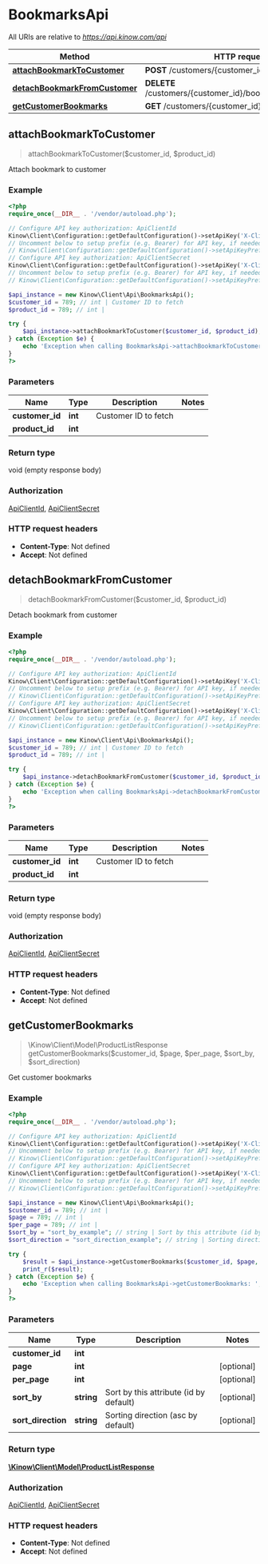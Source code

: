 # BookmarksApi

All URIs are relative to *https://api.kinow.com/api*

Method | HTTP request | Description
------------- | ------------- | -------------
[**attachBookmarkToCustomer**](#attachBookmarkToCustomer) | **POST** /customers/{customer_id}/bookmarks | 
[**detachBookmarkFromCustomer**](#detachBookmarkFromCustomer) | **DELETE** /customers/{customer_id}/bookmarks/{product_id} | 
[**getCustomerBookmarks**](#getCustomerBookmarks) | **GET** /customers/{customer_id}/bookmarks | 


## **attachBookmarkToCustomer**
> attachBookmarkToCustomer($customer_id, $product_id)



Attach bookmark to customer

### Example
```php
<?php
require_once(__DIR__ . '/vendor/autoload.php');

// Configure API key authorization: ApiClientId
Kinow\Client\Configuration::getDefaultConfiguration()->setApiKey('X-Client-Id', 'YOUR_API_KEY');
// Uncomment below to setup prefix (e.g. Bearer) for API key, if needed
// Kinow\Client\Configuration::getDefaultConfiguration()->setApiKeyPrefix('X-Client-Id', 'Bearer');
// Configure API key authorization: ApiClientSecret
Kinow\Client\Configuration::getDefaultConfiguration()->setApiKey('X-Client-Secret', 'YOUR_API_KEY');
// Uncomment below to setup prefix (e.g. Bearer) for API key, if needed
// Kinow\Client\Configuration::getDefaultConfiguration()->setApiKeyPrefix('X-Client-Secret', 'Bearer');

$api_instance = new Kinow\Client\Api\BookmarksApi();
$customer_id = 789; // int | Customer ID to fetch
$product_id = 789; // int | 

try {
    $api_instance->attachBookmarkToCustomer($customer_id, $product_id);
} catch (Exception $e) {
    echo 'Exception when calling BookmarksApi->attachBookmarkToCustomer: ', $e->getMessage(), PHP_EOL;
}
?>
```

### Parameters

Name | Type | Description  | Notes
------------- | ------------- | ------------- | -------------
 **customer_id** | **int**| Customer ID to fetch |
 **product_id** | **int**|  |

### Return type

void (empty response body)

### Authorization

[ApiClientId](#ApiClientId), [ApiClientSecret](#ApiClientSecret)

### HTTP request headers

 - **Content-Type**: Not defined
 - **Accept**: Not defined

## **detachBookmarkFromCustomer**
> detachBookmarkFromCustomer($customer_id, $product_id)



Detach bookmark from customer

### Example
```php
<?php
require_once(__DIR__ . '/vendor/autoload.php');

// Configure API key authorization: ApiClientId
Kinow\Client\Configuration::getDefaultConfiguration()->setApiKey('X-Client-Id', 'YOUR_API_KEY');
// Uncomment below to setup prefix (e.g. Bearer) for API key, if needed
// Kinow\Client\Configuration::getDefaultConfiguration()->setApiKeyPrefix('X-Client-Id', 'Bearer');
// Configure API key authorization: ApiClientSecret
Kinow\Client\Configuration::getDefaultConfiguration()->setApiKey('X-Client-Secret', 'YOUR_API_KEY');
// Uncomment below to setup prefix (e.g. Bearer) for API key, if needed
// Kinow\Client\Configuration::getDefaultConfiguration()->setApiKeyPrefix('X-Client-Secret', 'Bearer');

$api_instance = new Kinow\Client\Api\BookmarksApi();
$customer_id = 789; // int | Customer ID to fetch
$product_id = 789; // int | 

try {
    $api_instance->detachBookmarkFromCustomer($customer_id, $product_id);
} catch (Exception $e) {
    echo 'Exception when calling BookmarksApi->detachBookmarkFromCustomer: ', $e->getMessage(), PHP_EOL;
}
?>
```

### Parameters

Name | Type | Description  | Notes
------------- | ------------- | ------------- | -------------
 **customer_id** | **int**| Customer ID to fetch |
 **product_id** | **int**|  |

### Return type

void (empty response body)

### Authorization

[ApiClientId](#ApiClientId), [ApiClientSecret](#ApiClientSecret)

### HTTP request headers

 - **Content-Type**: Not defined
 - **Accept**: Not defined

## **getCustomerBookmarks**
> \Kinow\Client\Model\ProductListResponse getCustomerBookmarks($customer_id, $page, $per_page, $sort_by, $sort_direction)



Get customer bookmarks

### Example
```php
<?php
require_once(__DIR__ . '/vendor/autoload.php');

// Configure API key authorization: ApiClientId
Kinow\Client\Configuration::getDefaultConfiguration()->setApiKey('X-Client-Id', 'YOUR_API_KEY');
// Uncomment below to setup prefix (e.g. Bearer) for API key, if needed
// Kinow\Client\Configuration::getDefaultConfiguration()->setApiKeyPrefix('X-Client-Id', 'Bearer');
// Configure API key authorization: ApiClientSecret
Kinow\Client\Configuration::getDefaultConfiguration()->setApiKey('X-Client-Secret', 'YOUR_API_KEY');
// Uncomment below to setup prefix (e.g. Bearer) for API key, if needed
// Kinow\Client\Configuration::getDefaultConfiguration()->setApiKeyPrefix('X-Client-Secret', 'Bearer');

$api_instance = new Kinow\Client\Api\BookmarksApi();
$customer_id = 789; // int | 
$page = 789; // int | 
$per_page = 789; // int | 
$sort_by = "sort_by_example"; // string | Sort by this attribute (id by default)
$sort_direction = "sort_direction_example"; // string | Sorting direction (asc by default)

try {
    $result = $api_instance->getCustomerBookmarks($customer_id, $page, $per_page, $sort_by, $sort_direction);
    print_r($result);
} catch (Exception $e) {
    echo 'Exception when calling BookmarksApi->getCustomerBookmarks: ', $e->getMessage(), PHP_EOL;
}
?>
```

### Parameters

Name | Type | Description  | Notes
------------- | ------------- | ------------- | -------------
 **customer_id** | **int**|  |
 **page** | **int**|  | [optional]
 **per_page** | **int**|  | [optional]
 **sort_by** | **string**| Sort by this attribute (id by default) | [optional]
 **sort_direction** | **string**| Sorting direction (asc by default) | [optional]

### Return type

[**\Kinow\Client\Model\ProductListResponse**](#ProductListResponse)

### Authorization

[ApiClientId](#ApiClientId), [ApiClientSecret](#ApiClientSecret)

### HTTP request headers

 - **Content-Type**: Not defined
 - **Accept**: Not defined

